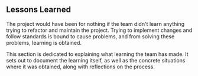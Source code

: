 ## Lessons Learned

The project would have been for nothing if the team didn't learn anything trying to refactor and maintain the project.
Trying to implement changes and follow standards is bound to cause problems, and from solving these problems, learning is obtained.

This section is dedicated to explaining what learning the team has made.
It sets out to document the learning itself, as well as the concrete situations where it was obtained, along with reflections on the process.

